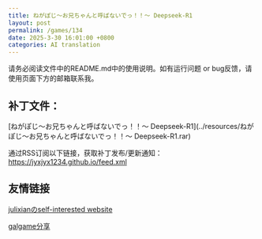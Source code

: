 ```yaml
---
title: ねがぽじ～お兄ちゃんと呼ばないでっ！！～ Deepseek-R1
layout: post
permalink: /games/134
date: 2025-3-30 16:01:00 +0800
categories: AI translation
---
```



请务必阅读文件中的README.md中的使用说明。如有运行问题 or bug反馈，请使用页面下方的邮箱联系我。



## 补丁文件：

[ねがぽじ～お兄ちゃんと呼ばないでっ！！～ Deepseek-R1](../resources/ねがぽじ～お兄ちゃんと呼ばないでっ！！～ Deepseek-R1.rar)

 

通过RSS订阅以下链接，获取补丁发布/更新通知：https://jyxjyx1234.github.io/feed.xml

## 友情链接

[julixianのself-interested website](https://julixian-siw.worldsystem.top/) 

[galgame分享](https://t.me/galgpt)